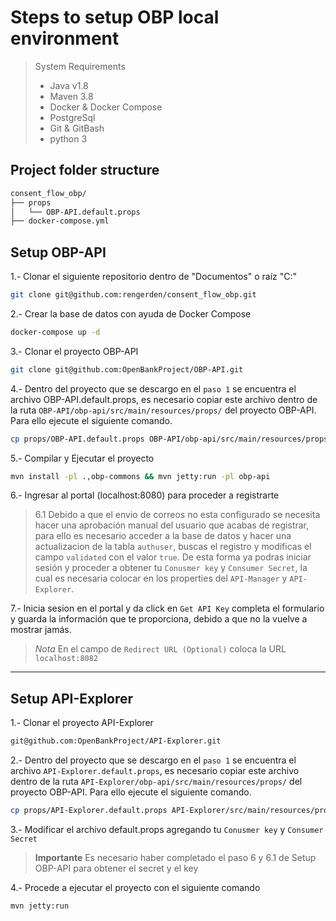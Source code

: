 # Steps to setup OBP local environment

> System Requirements
> - Java v1.8
> - Maven 3.8
> - Docker & Docker Compose
> - PostgreSql
> - Git & GitBash
> - python 3


## Project folder structure

 ```bash
consent_flow_obp/ 
├── props
│   └── OBP-API.default.props
├── docker-compose.yml


 ```

## Setup OBP-API

1.- Clonar el siguiente repositorio dentro de "Documentos" o  raíz "C:\"

 ```bash 
 git clone git@github.com:rengerden/consent_flow_obp.git
 ```

2.- Crear la base de datos con ayuda de Docker Compose

 ```bash 
 docker-compose up -d
 ```

3.- Clonar el proyecto OBP-API

 ```bash 
 git clone git@github.com:OpenBankProject/OBP-API.git
 ```

4.- Dentro del proyecto que se descargo en el `paso 1` se encuentra  el archivo OBP-API.default.props, es necesario copiar este archivo dentro de la ruta `OBP-API/obp-api/src/main/resources/props/` del proyecto OBP-API. Para ello ejecute el siguiente comando.

 ```bash
 cp props/OBP-API.default.props OBP-API/obp-api/src/main/resources/props/default.props
 ```
 5.- Compilar y Ejecutar el proyecto

 ```bash 
 mvn install -pl .,obp-commons && mvn jetty:run -pl obp-api
 ```
 6.- Ingresar al portal (localhost:8080) para proceder a registrarte 
 
 > 6.1  Debido a que el envio de correos no esta configurado se necesita hacer una aprobación manual del usuario que acabas de registrar, para ello es necesario acceder a la base de datos y hacer una actualizacion de la tabla `authuser`, buscas el registro y modificas el campo `validated` con el valor `true`. 
 De esta forma ya podras iniciar sesión y proceder a obtener tu `Conusmer key` y `Consumer Secret`, la cual es necesaria colocar en los properties del `API-Manager` y `API-Explorer`.
 
 7.- Inicia sesion en el portal y da click en `Get API Key` completa el formulario y guarda la información que te proporciona, debido a que no la vuelve a mostrar jamás.
 > *Nota* En el campo de `Redirect URL (Optional)` coloca la URL `localhost:8082`

---
## Setup API-Explorer

1.- Clonar el proyecto API-Explorer
 ```bash 
 git@github.com:OpenBankProject/API-Explorer.git
 ```

2.- Dentro del proyecto que se descargo en el `paso 1` se encuentra  el archivo `API-Explorer.default.props`, es necesario copiar este archivo dentro de la ruta `API-Explorer/obp-api/src/main/resources/props/` del proyecto OBP-API. Para ello ejecute el siguiente comando.
```bash
cp props/API-Explorer.default.props API-Explorer/src/main/resources/props/default.props
```
3.- Modificar el archivo default.props agregando tu `Conusmer key` y `Consumer Secret`
> **Importante** 
> Es necesario haber completado el paso 6 y 6.1 de Setup OBP-API para obtener el secret y el key

4.- Procede a ejecutar el proyecto con el siguiente comando
 ```bash 
 mvn jetty:run
 ```
